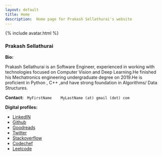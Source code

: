 ```yaml
---
layout: default
title: Home
description:  Home page for Prakash Sellathurai's website
---
```



{% include avatar.html %}

### Prakash Sellathurai

**Bio:**

Prakash Sellathurai is an Software Engineer, experienced in working with technologies focused on Computer Vision and Deep Learning.He finished his Mechatronics engineering undergraduate degree on 2019.He is proficient in Python , C++ ,and  have strong foundation in  Algorithms/ Data Structures.

**Contact:**     &nbsp;   `MyFirstName    MyLastName (at) gmail (dot) com`

**Digital profiles:**

- [LinkedIN](https://www.linkedin.com/in/prakashsellathurai/) 
- [Github](https://github.com/prakashsellathurai)  
- [Goodreads](https://www.goodreads.com/user/show/105903487-prakash-sellathurai) 
- [Twitter]( https://twitter.com/prakash1729brt)       
- [Stackoverflow](https://stackoverflow.com/users/8336491/prakash-sellathurai) 
- [Codechef](https://www.codechef.com/users/prakash1729brt) 
- [Leetcode](https://leetcode.com/prakashsellathurai/) 


